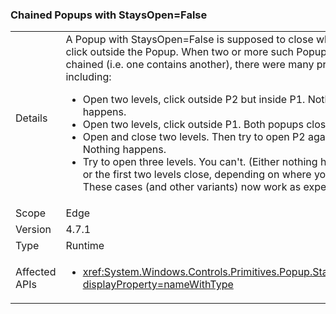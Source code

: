 ### Chained Popups with StaysOpen=False


|   |   |
|---|---|
|Details|A Popup with StaysOpen=False is supposed to close when you click outside the Popup. When two or more such Popups are chained (i.e. one contains another), there were many problems, including:<ul><li>Open two levels, click outside P2 but inside P1.  Nothing happens.</li><li>Open two levels, click outside P1.  Both popups close.</li><li>Open and close two levels.  Then try to open P2 again.  Nothing happens.</li><li>Try to open three levels.  You can't.  (Either nothing happens or the first two levels close, depending on where you click.) These cases (and other variants) now work as expected.</li></ul>|
|Scope|Edge|
|Version|4.7.1|
|Type|Runtime|
|Affected APIs|<ul><li><xref:System.Windows.Controls.Primitives.Popup.StaysOpen?displayProperty=nameWithType></li></ul>|

